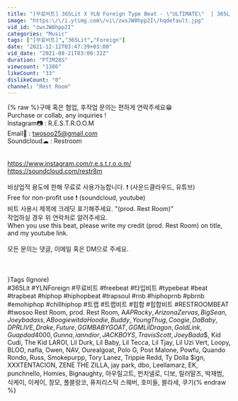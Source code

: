 ```yaml
---
title: "[무료비트] 365Lit X YLN Foreign Type Beat - \"ULTIMATE\"  | 365Lit 타입비트 (prod. Rest Room)"
image: "https:\/\/i.ytimg.com\/vi\/zwsJW8hpp2I\/hqdefault.jpg"
vid_id: "zwsJW8hpp2I"
categories: "Music"
tags: ["[무료비트]","365Lit","Foreign"]
date: "2021-12-12T03:47:39+03:00"
vid_date: "2021-08-21T03:00:32Z"
duration: "PT2M28S"
viewcount: "1386"
likeCount: "33"
dislikeCount: "0"
channel: "Rest Room"
---
```

{% raw %}구매 혹은 협업, 후작업 문의는 편하게 연락주세요😁<br />Purchase or collab, any inquiries !<br />Instagram📷 : R.E.S.T.R.O.O.M<br />Email📧 : twosoo25@gmail.com<br />Soundcloud☁ : Restroom<br /><br /><br /><a rel="nofollow" target="blank" href="https://www.instagram.com/r.e.s.t.r.o.o.m/">https://www.instagram.com/r.e.s.t.r.o.o.m/</a><br /><a rel="nofollow" target="blank" href="https://soundcloud.com/restr8m">https://soundcloud.com/restr8m</a><br /><br />비상업적 용도에 한해 무료로 사용가능합니다. ❗ (사운드클라우드, 유튜브)<br />Free for non-profit use ❗ (soundcloud, youtube)<br />비트 사용시 제목에 크레딧 표기해주세요. &quot;(prod. Rest Room)&quot;<br />작업하실 경우 위 연락처로 알려주세요.<br />When you use this beat, please write my credit (prod. Rest Room) on title, and my youtube link.<br /><br />모든 문의는 댓글, 이메일 혹은 DM으로 주세요.<br /><br /><br /><br />}Tags (Ignore)<br />#365Lit #YLNForeign #무료비트 #freebeat #타입비트 #typebeat #beat #trapbeat #hiphop #hiphopbeat #trapsoul #rnb #hiphoprnb #pbrnb #emohiphop #chillhiphop #트랩 #트랩비트 #힙합 #힙합비트 #RESTROOMBEAT  #twosoo Rest Room, prod. Rest Room, A$AP Rocky, Arizona Zervas, Big Sean, Joeybadass, A Boogie wit da Hoodie, Buddy, Young Thug, Coogie, DaBaby, DPR LIVE, Drake, Future, GGM BABYGOAT, GGM Lil Dragon, GoldLink, Guapdad 4000, Gunna, iann dior, JACKBOYS, Travis Scott, Joey Bada$$, Kid Cudi, The Kid LAROI, Lil Durk, Lil Baby, Lil Tecca, Lil Tjay, Lil Uzi Vert, Loopy, BLOO, nafla, Owen, NAV, Ourealgoat, Polo G, Post Malone, Powfu, Quando Rondo, Russ, Smokepurpp, Tory Lanez, Trippie Redd, Ty Dolla $ign, XXXTENTACION, ZENE THE ZILLA, jay park, dbo, Leellamarz, EK, punchnello, Homies, Bignaughty, 아우릴고트, 펀치넬로, 디보, 릴러말즈, 박재범, 식케이, 이케이, 창모, 폴블랑코, 퓨처리스틱 스웨버, 호미들, 블라세, 쿠기{% endraw %}
